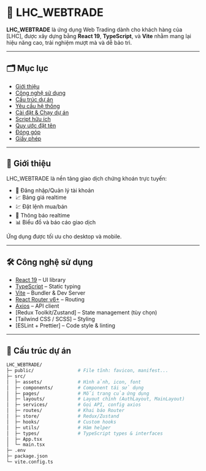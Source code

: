 # 🚀 LHC_WEBTRADE

**LHC_WEBTRADE** là ứng dụng Web Trading dành cho khách hàng của [LHC], được xây dựng bằng **React 19**, **TypeScript**, và **Vite** nhằm mang lại hiệu năng cao, trải nghiệm mượt mà và dễ bảo trì.

---

## 🗂️ Mục lục

- [Giới thiệu](#-giới-thiệu)
- [Công nghệ sử dụng](#-công-nghệ-sử-dụng)
- [Cấu trúc dự án](#-cấu-trúc-dự-án)
- [Yêu cầu hệ thống](#-yêu-cầu-hệ-thống)
- [Cài đặt & Chạy dự án](#-cài-đặt--chạy-dự-án)
- [Script hữu ích](#-script-hữu-ích)
- [Quy ước đặt tên](#-quy-ước-đặt-tên)
- [Đóng góp](#-đóng-góp)
- [Giấy phép](#-giấy-phép)

---

## 📖 Giới thiệu

LHC_WEBTRADE là nền tảng giao dịch chứng khoán trực tuyến:

- 🔑 Đăng nhập/Quản lý tài khoản
- 📈 Bảng giá realtime
- 💹 Đặt lệnh mua/bán
- 🔔 Thông báo realtime
- 📊 Biểu đồ và báo cáo giao dịch

Ứng dụng được tối ưu cho desktop và mobile.

---

## 🛠️ Công nghệ sử dụng

- [React 19](https://react.dev/) – UI library
- [TypeScript](https://www.typescriptlang.org/) – Static typing
- [Vite](https://vitejs.dev/) – Bundler & Dev Server
- [React Router v6+](https://reactrouter.com/) – Routing
- [Axios](https://axios-http.com/) – API client
- [Redux Toolkit/Zustand] – State management (tùy chọn)
- [Tailwind CSS / SCSS] – Styling
- [ESLint + Prettier] – Code style & linting

---

## 📂 Cấu trúc dự án

```bash
LHC_WEBTRADE/
├─ public/                # File tĩnh: favicon, manifest...
├─ src/
│  ├─ assets/             # Hình ảnh, icon, font
│  ├─ components/         # Component tái sử dụng
│  ├─ pages/              # Mỗi trang của ứng dụng
│  ├─ layouts/            # Layout chính (AuthLayout, MainLayout)
│  ├─ services/           # Gọi API, config axios
│  ├─ routes/             # Khai báo Router
│  ├─ store/              # Redux/Zustand
│  ├─ hooks/              # Custom hooks
│  ├─ utils/              # Hàm helper
│  ├─ types/              # TypeScript types & interfaces
│  ├─ App.tsx
│  └─ main.tsx
├─ .env
├─ package.json
└─ vite.config.ts
```
